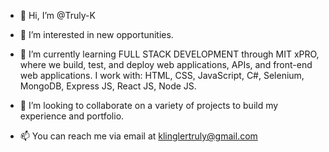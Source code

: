 - 👋 Hi, I’m @Truly-K

- 👀 I’m interested in new opportunities.

- 🌱 I’m currently learning FULL STACK DEVELOPMENT through MIT xPRO, where we build, test, and deploy web applications, APIs, and front-end web applications. I work with:
HTML, CSS, JavaScript, C#, Selenium, MongoDB, Express JS, React JS, Node JS.

- 💞️ I’m looking to collaborate on a variety of projects to build my experience and portfolio.

- 📫 You can reach me via email at klinglertruly@gmail.com

<!---
Truly-K/Truly-K is a ✨ special ✨ repository because its `README.md` (this file) appears on your GitHub profile.
You can click the Preview link to take a look at your changes.
--->
